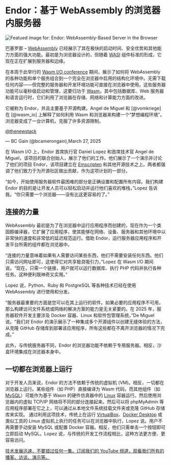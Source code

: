 # Endor：基于 WebAssembly 的浏览器内服务器

![Featued image for: Endor: WebAssembly-Based Server in the Browser](https://cdn.thenewstack.io/media/2025/03/aa6767f2-getty-images-6dnmfeeaht0-unsplash-1024x683.jpg)

巴塞罗那 – [WebAssembly](https://thenewstack.io/webassembly/) 已经展示了其在极快的启动时间、安全优势和其他能力方面的强大功能。最初是为浏览器设计的，但随着 [WASI](https://thenewstack.io/why-wasi-preview-2-makes-webassembly-production-ready/) 组件标准的形成，它现在正在扩展到服务器和边缘。

在本周于此举行的 [Wasm I/O conference](https://2025.wasm.io/) 期间，展示了如何将 WebAssembly 的各种功能和单个服务组合到一个完全在浏览器中启用的结构化环境中。无需下载任何内容——但完整的服务器和开发环境功能可直接在浏览器中使用。这些服务器功能可以毫秒级启动和管理，这要归功于 [Wasm](https://thenewstack.io/wasm-spin-and-spinkubes-rocky-road-to-cncf-sandbox-status/)，其中包括数据库、Web 服务器和语言运行时，它们利用了浏览器在存储、网络和计算能力方面的改进。

它被称为 Endor，并且主要基于开源构建。Angel de Miguel 和 [@vomkriege] 在 [@wasm_io] 上解释了如何利用 Wasm 和浏览器来构建一个“梦想编程环境”。浏览器变成了一台计算机，克服了许多资源限制。

[@thenewstack](pic.twitter.com/4Tan3x3h69)

— BC Gain (@bcamerongain),March 27, 2025

在 Wasm I/O 上，Endor 首席执行官 Daniel Lopez 和首席技术官 Angel de Miguel，该项目的联合创始人，展示了他们的工作。他们展示了一个演示并讨论了他们的项目 Endor，该项目建立在 [Emscripten](https://thenewstack.io/how-to-compile-c-code-into-webassembly-with-emscripten/) 和其他开源技术之上。两者都强调了他们致力于为开源社区做出贡献，作为这项计划的一部分。

“如今，开始使用服务器软件最困难的部分是正确设置和配置所有内容。我们构建 Endor 的目的是让开发人员可以轻松启动并运行他们喜欢的堆栈，”Lopez 告诉我。“你只需要一个浏览器——没有比这更容易的了。”

## 连接的力量

WebAssembly 最初是为了在浏览器中运行应用程序而创建的，现在作为一个类固醇编译器，它扩展了应用程序，使其能够在网络、设备、服务器和其他环境中以非常快的速度和非常低的延迟规范运行。借助 Endor，运行服务器应用程序和开发平台所需的组件都在浏览器中。

“连接的力量意味着如果有人需要访问某些东西，他们不需要安装任何东西。他们只需访问网址即可，这使得它对共享极具吸引力，”Lopez 在 Wasm I/O 期间说。“现在，只需一个链接，用户就可以运行数据库、执行 PHP 代码并执行各种任务。这种便利既神奇又实用。”

Lopez 说，Python、Ruby 和 PostgreSQL 等各种技术已经在使用 WebAssembly 进行使用和分发。

“服务器最重要的方面是您可以在其上运行的软件。如果必要的应用程序不可用，那么构建访问文件系统或网络的解决方案的能力是无关紧要的。在 2025 年，服务器软件开发主要涉及 Docker 容器、Linux 和软件包管理系统，”De Miguel 说。“我们对 Endor 的演示展示了一种集成多个开源组件以创建无缝体验的方法，从克隆 GitHub 存储库到部署该应用程序，所有这些都在不离开浏览器的情况下完成。”

此外，与传统服务器不同，Endor 的浏览器功能不依赖于专用服务器。相反，沙盒环境集成在浏览器本身中。

## 一切都在浏览器上运行

对于开发人员来说，Endor 的方法不依赖于传统的虚拟机 (VM)。相反，一切都在浏览器上运行。某些组件（如 PHP）直接编译为 Wasm 代码，而其他组件（如 [MySQL](https://thenewstack.io/upgraded-mysql-crashes-on-restart-percona/)）可能作为基于 Wasm 的硬件仿真器中的 [Linux](https://thenewstack.io/introduction-to-linux-operating-system/) 容器运行。然后使用浏览器内的虚拟 TCP/IP 网络将不同的部分连接起来。然后可以将 phpMyAdmin 等应用程序部署在它之上，可以通过从本地文件系统挂载文件夹或克隆 GitHub 存储库来实现。
通过利用这项技术，传统上在运行 [VirtualBox](https://thenewstack.io/deploy-a-virtual-machine-with-oracles-open-source-virtualbox/)、[Docker Desktop](https://thenewstack.io/create-a-development-environment-in-docker-desktop/) 或类似工具的 Linux 虚拟机上执行的任务可以在浏览器中执行，Lopez 说。用户不再需要手动安装 MySQL 或配置 Docker 容器。相反，他们只需单击一个按钮即可立即启动 MySQL。Lopez 说，与传统的开发工作流程相比，这种方法更方便、更容易访问。

[技术发展迅速，不要错过任何一集。订阅我们的 YouTube 频道，观看我们所有的播客、访谈、演示等。](https://youtube.com/thenewstack?sub_confirmation=1)